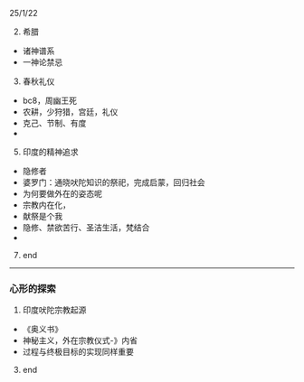 
25/1/22

2. 希腊
  - 诸神谱系  
  - 一神论禁忌  
3. 春秋礼仪  
  -  bc8，周幽王死  
  -  农耕，少狩猎，宫廷，礼仪  
  -  克己、节制、有度  
  -  
5. 印度的精神追求  
  - 隐修者  
  - 婆罗门：通晓吠陀知识的祭祀，完成启蒙，回归社会  
  - 为何要做外在的姿态呢  
  - 宗教内在化，
  - 献祭是个我  
  - 隐修、禁欲苦行、圣洁生活，梵结合  
  - 
7. end

----

### 心形的探索  

1. 印度吠陀宗教起源
  - 《奥义书》  
  - 神秘主义，外在宗教仪式-》内省  
  - 过程与终极目标的实现同样重要  
3. end
